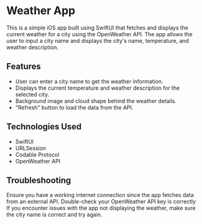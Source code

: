# Weather App

This is a simple iOS app built using SwiftUI that fetches and displays the current weather for a city using the OpenWeather API. The app allows the user to input a city name and displays the city's name, temperature, and weather description.

## Features

- User can enter a city name to get the weather information.
- Displays the current temperature and weather description for the selected city.
- Background image and cloud shape behind the weather details.
- "Refresh" button to load the data from the API.

## Technologies Used

- SwiftUI
- URLSession
- Codable Protocol
- OpenWeather API

## Troubleshooting
Ensure you have a working internet connection since the app fetches data from an external API.
Double-check your OpenWeather API key is correctly
If you encounter issues with the app not displaying the weather, make sure the city name is correct and try again.
